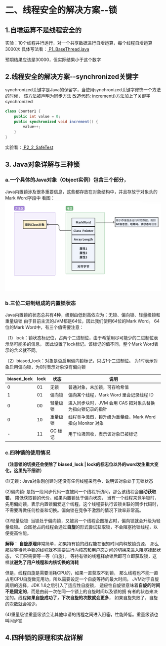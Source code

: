 # 二、线程安全的解决方案--锁

## 1.自增运算不是线程安全的
实验：10个线程并行运行，对一个共享数据进行自增运算，每个线程自增运算3000次
具体写法看：[ P1_BaseThread.java](src/main/java/P2/P2_1_UnsafeTest.java)

预期结果应该是30000，但实际结果小于这个数字

## 2.线程安全的解决方案--synchronized关键字
synchronized关键字是Java的保留字，当使用synchronized关键字修饰一个方法的时候，
该方法被声明为同步方法
改造代码: increment()方法加上了关键字synchronized
```java
class Counter1 {
    public int value = 0;
    public synchronized void increment() {
        value++;
    }
}
```
实验看：[ P2_2_SafeTest](src/main/java/P2/P2_2_SafeTest.java)


## 3. Java对象详解与三种锁
### a.一个具体的Java对象（Object实例）包含三个部分，
Java内置锁涉及很多重要信息，这些都存放在对象结构中，并且存放于对象头的Mark Word字段中
看图：![Java的Object实例结构](materials/P2/StructureofObject.png)


### b.三位二进制组成的内置锁状态
Java内置锁的状态总共有4种，级别由低到高依次为：无锁、偏向锁、轻量级锁和重量级锁
由于目前主流的JVM都是64位，因此我们使用64位的Mark Word。
64位的Mark Word中，有三个值需要注意：

（1）lock：锁状态标记位，占两个二进制位，由于希望用尽可能少的二进制位表示尽可能多的信息，
因此设置了lock标记。该标记的值不同，整个Mark Word表示的含义就不同。

（2）biased_lock：对象是否启用偏向锁标记，只占1个二进制位。
为1时表示对象启用偏向锁，为0时表示对象没有偏向锁

| biased_lock | lock            | 状态    | 说明                                     |
| ----------- | --------------- | ----- | -------------------------------------- |
| 0           | 01              | 无锁    | 普通对象，未加锁，可存哈希值                         |
| 1           | 01              | 偏向锁   | 偏向某个线程，Mark Word 里会记录线程 ID             |
| 0           | 00              | 轻量级锁  | 进入同步块时，JVM 会用 CAS 把对象头替换为指向锁记录的指针      |
| 0           | 10              | 重量级锁  | 线程竞争激烈，锁升级为重量级，Mark Word 指向 Monitor 对象 |
| -           | 11              | GC 标记 | 用于垃圾回收，表示该对象已被标记                       |

### c.四种锁的使用情况

**（注意锁的切换还会使除了 biased_lock | lock的标志位以外的word发生重大变化，这里先不细讲）**

(1)无锁 : Java对象刚创建时还没有任何线程来竞争，说明该对象处于无锁状态

(2)偏向锁: 是指一段同步代码一直被同一个线程所访问，那么该线程会**自动获取锁**，
降低获取锁的代价。如果内置锁处于偏向状态，
当有一个线程来竞争锁时，先用偏向锁，表示内置锁偏爱这个线程，这个线程要执行该锁关联的同步代码时，
不需要再做任何检查和切换。偏向锁在竞争不激烈的情况下效率非常高。

(3)轻量级锁: 当锁处于偏向锁，又被另一个线程企图抢占时，偏向锁就会升级为轻量级锁。
企图抢占的线程会通过**自旋**的形式尝试获取锁，不会阻塞抢锁线程，以便提高性能。

**解释**：
**自旋原理**非常简单，如果持有锁的线程能在很短时间内释放锁资源，
那么那些等待竞争锁的线程就不需要进行内核态和用户态之间的切换来进入阻塞挂起状态，
它们只需要等一等（自旋），
等持有锁的线程释放锁后即可立即获取锁，这样就**避免了用户线程和内核切换的消耗**

但是，线程自旋是需要消耗CPU的，如果一直获取不到锁，
那么线程也不能一直占用CPU自旋做无用功，所以需要设定一个自旋等待的最大时间。
JVM对于自旋周期的选择，JDK 1.6之后引入了适应性自旋锁，
适应性自旋锁意味着**自旋的时间不是固定的**，而是由前一次在同一个锁上的自旋时间以及锁的拥
有者的状态来决定的。线程**如果自旋成功了，下次自旋的次数就会更多**，
如果自旋失败了，自旋的次数就会减少。

(4)重量级锁重量级锁会让其他申请的线程之间进入阻塞，性能降低。重量级锁也叫同步锁


## 4.四种锁的原理和实战详解